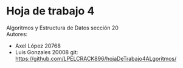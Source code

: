 # Hoja de trabajo 4
Algoritmos y Estructura de Datos sección 20  
Autores:
- Axel López 20768
- Luis Gonzales 20008
git: https://github.com/LPELCRACK896/hojaDeTrabajo4ALgoritmos/
